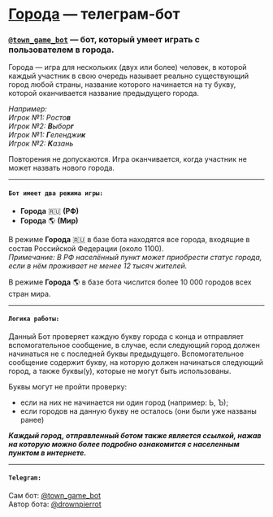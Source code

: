# **[Города](https://t.me/town_game_bot) — телеграм-бот**
### [`@town_game_bot`](https://t.me/town_game_bot) — бот, который умеет играть с пользователем в города.
Города — игра для нескольких (двух или более) человек, в которой каждый участник в свою очередь называет реально существующий город любой страны, название которого начинается на ту букву, которой оканчивается название предыдущего города. 

_Например:  
Игрок №1: Росто**в**  
Игрок №2: **В**ыбор**г**  
Игрок №1: **Г**еленджи**к**  
Игрок №2: **К**азань_  

Повторения не допускаются. Игра оканчивается, когда участник не может назвать нового города.
___

#### `Бот имеет два режима игры:`
* **Города** 🇷🇺 **(РФ)**
* **Города** 🌎 **(Мир)**

В режиме **Города** 🇷🇺 в базе бота находятся все города, входящие в состав Российской Федерации (около 1100).   
_Примечание: В РФ населённый пункт может приобрести статус города, если в нём проживает не менее 12 тысяч жителей._

В режиме **Города** 🌎 в базе бота числится более 10 000 городов всех стран мира.
___
#### `Логика работы:` 
Данный Бот проверяет каждую букву города с конца и отправляет вспомогательное сообщение, в случае, если следующий город должен начинаться не с последней буквы предыдущего. Вспомогательное сообщение содержит букву, на которую должен начинаться следующий город, а также буквы(у), которые не могут быть использованы.

Буквы могут не пройти проверку: 
- если на них не начинается ни один город (например: Ь, Ъ); 
- если городов на данную букву не осталось (они были уже названы ранее) 

***Каждый город, отправленный ботом также является ссылкой, нажав на которую можно более подробно ознакомится с населенным пунктом в интернете.***
___
#### `Telegram:`
Сам бот: [@town_game_bot](https://t.me/town_game_bot)  
Автор бота: [@drownpierrot](https://t.me/drownpierrot)
